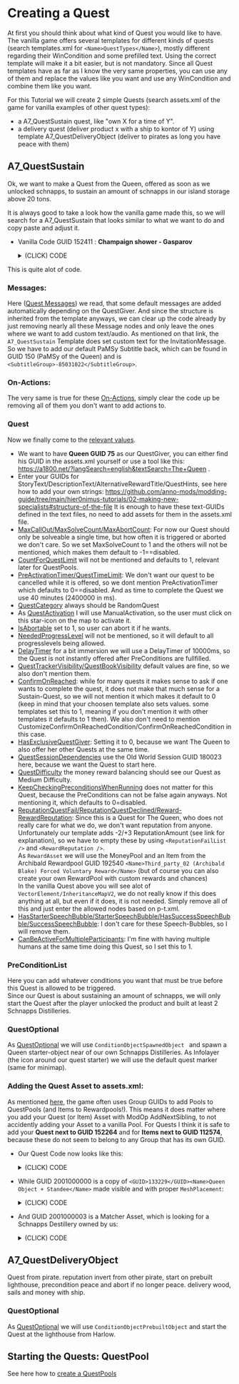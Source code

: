 # Creating a Quest

At first you should think about what kind of Quest you would like to have.  
The vanilla game offers several templates for different kinds of quests (search templates.xml for `<Name>QuestTypes</Name>`), mostly different regarding their WinCondition and some prefilled text. Using the correct template will make it a bit easier, but is not mandatory. Since all Quest templates have as far as I know the very same properties, you can use any of them and replace the values like you want and use any WinCondition and combine them like you want.

For this Tutorial we will create 2 simple Quests (search assets.xml of the game for vanilla examples of other quest types):
- a A7_QuestSustain quest, like "own X for a time of Y".
- a delivery quest (deliver product x with a ship to kontor of Y) using template A7_QuestDeliveryObject (deliver to pirates as long you have peace with them)

## A7_QuestSustain
Ok, we want to make a Quest from the Queen, offered as soon as we unlocked schnapps, to sustain an amount of schnapps in our island storage above 20 tons.


It is always good to take a look how the vanilla game made this, so we will search for a A7_QuestSustain that looks similar to what we want to do and copy paste and adjust it.  

- Vanilla Code GUID 152411 : **Champaign shower - Gasparov**
  <details>
  <summary>(CLICK) CODE</summary>  
  
  ```xml
  <Asset>
    <Template>A7_QuestSustain</Template>
    <Values>
      <Standard>
        <GUID>152411</GUID>
        <Name>Champaign shower - Gasparov</Name>
      </Standard>
      <Quest>
        <StarterMessage>
          <Notification>
            <IsBaseAutoCreateAsset>1</IsBaseAutoCreateAsset>
            <Values>
              <CharacterNotification />
              <BaseNotification />
              <NotificationSubtitle />
            </Values>
          </Notification>
        </StarterMessage>
        <SuccessMessage>
          <Notification>
            <IsBaseAutoCreateAsset>1</IsBaseAutoCreateAsset>
            <Values>
              <CharacterNotification />
              <BaseNotification />
              <NotificationSubtitle />
            </Values>
          </Notification>
        </SuccessMessage>
        <FailureMessage>
          <Notification>
            <IsBaseAutoCreateAsset>1</IsBaseAutoCreateAsset>
            <Values>
              <CharacterNotification />
              <BaseNotification />
              <NotificationSubtitle />
            </Values>
          </Notification>
        </FailureMessage>
        <SelectionReminderMessage>
          <Notification>
            <IsBaseAutoCreateAsset>1</IsBaseAutoCreateAsset>
            <Values>
              <CharacterNotification />
              <BaseNotification />
              <NotificationSubtitle />
            </Values>
          </Notification>
        </SelectionReminderMessage>
        <AbortedManuallyMessage>
          <Notification>
            <IsBaseAutoCreateAsset>1</IsBaseAutoCreateAsset>
            <Values>
              <CharacterNotification />
              <BaseNotification />
              <NotificationSubtitle />
            </Values>
          </Notification>
        </AbortedManuallyMessage>
        <AbortedAutomaticallyMessage>
          <Notification>
            <IsBaseAutoCreateAsset>1</IsBaseAutoCreateAsset>
            <Values>
              <CharacterNotification />
              <BaseNotification />
              <NotificationSubtitle />
            </Values>
          </Notification>
        </AbortedAutomaticallyMessage>
        <InvitationMessage>
          <Notification>
            <IsBaseAutoCreateAsset>1</IsBaseAutoCreateAsset>
            <Values>
              <CharacterNotification />
              <BaseNotification>
                <NotificationText>3554</NotificationText>
              </BaseNotification>
              <NotificationSubtitle>
                <SubtitleGroup>-590493010</SubtitleGroup>
              </NotificationSubtitle>
            </Values>
          </Notification>
        </InvitationMessage>
        <EscortShipSelectedMessage>
          <Notification>
            <IsBaseAutoCreateAsset>1</IsBaseAutoCreateAsset>
            <Values>
              <CharacterNotification />
              <BaseNotification />
              <NotificationSubtitle />
            </Values>
          </Notification>
        </EscortShipSelectedMessage>
        <ReminderMessage>
          <Notification>
            <IsBaseAutoCreateAsset>1</IsBaseAutoCreateAsset>
            <Values>
              <CharacterNotification />
              <BaseNotification />
              <NotificationSubtitle />
            </Values>
          </Notification>
        </ReminderMessage>
        <ResolveConfirmationMessage>
          <Notification>
            <IsBaseAutoCreateAsset>1</IsBaseAutoCreateAsset>
            <Values>
              <CharacterNotification />
              <BaseNotification />
              <NotificationSubtitle />
            </Values>
          </Notification>
        </ResolveConfirmationMessage>
        <InvitationSmugglerQuestMessage>
          <Notification>
            <IsBaseAutoCreateAsset>1</IsBaseAutoCreateAsset>
            <Values>
              <CharacterNotification />
              <BaseNotification />
              <NotificationSubtitle />
            </Values>
          </Notification>
        </InvitationSmugglerQuestMessage>
        <SmugglerQuestTradingStationReached>
          <Notification>
            <IsBaseAutoCreateAsset>1</IsBaseAutoCreateAsset>
            <Values>
              <CharacterNotification />
              <BaseNotification />
              <NotificationSubtitle />
            </Values>
          </Notification>
        </SmugglerQuestTradingStationReached>
        <StartInvitationGiveItemMessage>
          <Notification>
            <IsBaseAutoCreateAsset>1</IsBaseAutoCreateAsset>
            <Values>
              <CharacterNotification />
              <BaseNotification />
              <NotificationSubtitle />
            </Values>
          </Notification>
        </StartInvitationGiveItemMessage>
        <StartFollowShipMessage>
          <Notification>
            <IsBaseAutoCreateAsset>1</IsBaseAutoCreateAsset>
            <Values>
              <CharacterNotification />
              <BaseNotification />
              <NotificationSubtitle />
            </Values>
          </Notification>
        </StartFollowShipMessage>
        <OnQuestStart>
          <IsBaseAutoCreateAsset>1</IsBaseAutoCreateAsset>
          <Values>
            <ActionList />
          </Values>
        </OnQuestStart>
        <OnQuestDeclined>
          <IsBaseAutoCreateAsset>1</IsBaseAutoCreateAsset>
          <Values>
            <ActionList />
          </Values>
        </OnQuestDeclined>
        <OnQuestActive>
          <IsBaseAutoCreateAsset>1</IsBaseAutoCreateAsset>
          <Values>
            <ActionList />
          </Values>
        </OnQuestActive>
        <OnQuestAborted>
          <IsBaseAutoCreateAsset>1</IsBaseAutoCreateAsset>
          <Values>
            <ActionList />
          </Values>
        </OnQuestAborted>
        <OnQuestTimedOut>
          <IsBaseAutoCreateAsset>1</IsBaseAutoCreateAsset>
          <Values>
            <ActionList />
          </Values>
        </OnQuestTimedOut>
        <OnActiveQuestTimedOut>
          <IsBaseAutoCreateAsset>1</IsBaseAutoCreateAsset>
          <Values>
            <ActionList />
          </Values>
        </OnActiveQuestTimedOut>
        <OnQuestFailed>
          <IsBaseAutoCreateAsset>1</IsBaseAutoCreateAsset>
          <Values>
            <ActionList />
          </Values>
        </OnQuestFailed>
        <OnQuestDiscarded>
          <IsBaseAutoCreateAsset>1</IsBaseAutoCreateAsset>
          <Values>
            <ActionList />
          </Values>
        </OnQuestDiscarded>
        <OnQuestSucceeded>
          <IsBaseAutoCreateAsset>1</IsBaseAutoCreateAsset>
          <Values>
            <ActionList />
          </Values>
        </OnQuestSucceeded>
        <OnQuestEnd>
          <IsBaseAutoCreateAsset>1</IsBaseAutoCreateAsset>
          <Values>
            <ActionList />
          </Values>
        </OnQuestEnd>
        <OnPhotographySuccessNewspaperAction>
          <IsBaseAutoCreateAsset>1</IsBaseAutoCreateAsset>
          <Values>
            <Action />
            <ActionForceNewspaper />
          </Values>
        </OnPhotographySuccessNewspaperAction>
        <QuestGiver>83</QuestGiver>
        <StoryText>18198</StoryText>
        <QuestActivation>ConfirmationDialog</QuestActivation>
        <NeededProgressLevel>LateMidGame;LateGame;EndGame</NeededProgressLevel>
        <DelayTimer>1200000</DelayTimer>
        <ConfirmOnReachedCondition>
          <IsBaseAutoCreateAsset>1</IsBaseAutoCreateAsset>
          <Values>
            <ConditionQuestResolveConfirmation />
            <Condition />
            <ConditionQuestObjective />
          </Values>
        </ConfirmOnReachedCondition>
        <ReputationQuestFail>
          <ReputationFailList>
            <Item>
              <VectorElement>
                <InheritedIndex>0</InheritedIndex>
                <InheritanceMapV2>
                  <Entry>
                    <TemplateName>A7_QuestEscortObject</TemplateName>
                    <Index>0</Index>
                  </Entry>
                  <Entry>
                    <TemplateName>A7_QuestPickupObject</TemplateName>
                    <Index>0</Index>
                  </Entry>
                  <Entry>
                    <TemplateName>A7_QuestSustain</TemplateName>
                    <Index>0</Index>
                  </Entry>
                </InheritanceMapV2>
              </VectorElement>
              <ReputationParticipant>Second_ai_06_Gasparov</ReputationParticipant>
              <ReputationAmount>-4</ReputationAmount>
            </Item>
          </ReputationFailList>
        </ReputationQuestFail>
        <ReputationQuestDeclined>
          <ReputationDeclinedList>
            <Item>
              <ReputationParticipant>Second_ai_06_Gasparov</ReputationParticipant>
              <ReputationAmount>-3</ReputationAmount>
            </Item>
          </ReputationDeclinedList>
        </ReputationQuestDeclined>
        <StarterSpeechBubble>
          <IsBaseAutoCreateAsset>1</IsBaseAutoCreateAsset>
          <Values>
            <Condition />
            <ConditionTutorialInteraction>
              <HintText>18222</HintText>
              <ObjectFilter>
                <IsBaseAutoCreateAsset>1</IsBaseAutoCreateAsset>
                <Values>
                  <ObjectFilter>
                    <ObjectGUID>102582</ObjectGUID>
                  </ObjectFilter>
                </Values>
              </ObjectFilter>
              <UseSpecificPortrait>1</UseSpecificPortrait>
              <SpecificPortraitProfile>83</SpecificPortraitProfile>
            </ConditionTutorialInteraction>
          </Values>
        </StarterSpeechBubble>
        <SuccessSpeechBubble>
          <IsBaseAutoCreateAsset>1</IsBaseAutoCreateAsset>
          <Values>
            <Condition />
            <ConditionTutorialInteraction />
          </Values>
        </SuccessSpeechBubble>
      </Quest>
      <PreConditionList>
        <Condition>
          <IsBaseAutoCreateAsset>1</IsBaseAutoCreateAsset>
          <Values>
            <Condition />
            <ConditionAlwaysTrue />
          </Values>
        </Condition>
        <SubConditions>
          <Item>
            <SubCondition>
              <Template>PreConditionList</Template>
              <Values>
                <PreConditionList>
                  <Condition>
                    <Values>
                      <Condition />
                      <ConditionPlayerCounter>
                        <PlayerCounter>PopulationByLevel</PlayerCounter>
                        <CounterAmount>1</CounterAmount>
                        <Context>15000004</Context>
                      </ConditionPlayerCounter>
                    </Values>
                    <Template>ConditionPlayerCounter</Template>
                  </Condition>
                </PreConditionList>
              </Values>
            </SubCondition>
          </Item>
          <Item>
            <SubCondition>
              <Template>PreConditionList</Template>
              <Values>
                <PreConditionList>
                  <Condition>
                    <Template>ConditionPlayerCounter</Template>
                    <Values>
                      <Condition />
                      <ConditionPlayerCounter>
                        <PlayerCounter>GoodsInStock</PlayerCounter>
                        <Context>120016</Context>
                        <ComparisonOp>AtMost</ComparisonOp>
                        <CounterAmount>5</CounterAmount>
                      </ConditionPlayerCounter>
                    </Values>
                  </Condition>
                </PreConditionList>
              </Values>
            </SubCondition>
          </Item>
        </SubConditions>
      </PreConditionList>
      <Text>
        <LocaText>
          <English>
            <Text>Champagne Socialist</Text>
            <Status>Exported</Status>
          </English>
        </LocaText>
        <LineID>28888</LineID>
      </Text>
      <Reward>
        <RewardAssets>
          <Item>
            <VectorElement>
              <InheritanceMapV2>
                <Entry>
                  <TemplateName>A7_QuestPickupObject</TemplateName>
                  <Index>0</Index>
                </Entry>
              </InheritanceMapV2>
            </VectorElement>
            <Reward>150038</Reward>
            <Amount>3</Amount>
          </Item>
        </RewardAssets>
        <RewardReputation>
          <Item>
            <VectorElement>
              <InheritedIndex>0</InheritedIndex>
              <InheritanceMapV2>
                <Entry>
                  <TemplateName>A7_QuestEscortObject</TemplateName>
                  <Index>0</Index>
                </Entry>
                <Entry>
                  <TemplateName>A7_QuestPickupObject</TemplateName>
                  <Index>0</Index>
                </Entry>
                <Entry>
                  <TemplateName>A7_QuestSustain</TemplateName>
                  <Index>0</Index>
                </Entry>
              </InheritanceMapV2>
            </VectorElement>
            <ReputationParticipant>Second_ai_06_Gasparov</ReputationParticipant>
            <ReputationAmount>5</ReputationAmount>
          </Item>
        </RewardReputation>
      </Reward>
      <Objectives>
        <WinConditions>
          <Item>
            <Objective>
              <Template>SustainObjective</Template>
              <Values>
                <ConditionQuestObjective />
                <ConditionPlayerCounter>
                  <PlayerCounter>PopulationSatisfactionByGood</PlayerCounter>
                  <Context>120016</Context>
                  <CounterAmount>15</CounterAmount>
                </ConditionPlayerCounter>
                <ConditionQuestSustain>
                  <SustainTime>300000</SustainTime>
                </ConditionQuestSustain>
                <ConditionPropsExecutionPlaceSettings>
                  <ExecutionPlaceConfirmOnReached>0</ExecutionPlaceConfirmOnReached>
                </ConditionPropsExecutionPlaceSettings>
              </Values>
            </Objective>
          </Item>
        </WinConditions>
      </Objectives>
      <QuestOptional>
        <HasStarterObject>Specific</HasStarterObject>
        <StarterObject>
          <IsBaseAutoCreateAsset>1</IsBaseAutoCreateAsset>
          <Values>
            <Condition />
            <ConditionStarterObject>
              <StarterObjectObject>
                <Template>ConditionObjectSpawnedObject</Template>
                <Values>
                  <ConditionObjectSpawnedObject>
                    <ExecutionObject>102582</ExecutionObject>
                    <ObjectSpawnArea>
                      <IsBaseAutoCreateAsset>1</IsBaseAutoCreateAsset>
                      <Values>
                        <SpawnArea>
                          <SpawnContext>PlayerKontor</SpawnContext>
                          <DistanceToContext>30</DistanceToContext>
                        </SpawnArea>
                      </Values>
                    </ObjectSpawnArea>
                    <DoSetVisualObjectOwner>1</DoSetVisualObjectOwner>
                    <VisualObjectOwner>Second_ai_06_Gasparov</VisualObjectOwner>
                  </ConditionObjectSpawnedObject>
                  <ConditionScanner />
                  <ConditionObjectiveSignsAndFeedback>
                    <Infolayer>500173</Infolayer>
                  </ConditionObjectiveSignsAndFeedback>
                </Values>
              </StarterObjectObject>
            </ConditionStarterObject>
            <ConditionQuestObjective />
            <ConditionPropsSessionSettings />
          </Values>
        </StarterObject>
      </QuestOptional>
    </Values>
  </Asset>
  ```
  </details>

This is quite alot of code. 
### Messages:
Here ([Quest Messages](./0-Properties-Quest-QuestPool.md#startermessagesuccessmessage-)) we read, that some default messages are added automatically depending on the QuestGiver. And since the structure is inherited from the template anyways, we can clear up the code already by just removing nearly all these Message nodes and only leave the ones where we want to add custom text/audio. As mentioned on that link, the `A7_QuestSustain` Template does set custom text for the InvitationMessage. So we have to add our default PaMSy Subtitle back, which can be found in GUID 150 (PaMSy of the Queen) and is `<SubtitleGroup>-85031022</SubtitleGroup>`.  

### On-Actions:
The very same is true for these [On-Actions](./0-Properties-Quest-QuestPool.md#onqueststartonquestdeclined), simply clear the code up be removing all of them you don't want to add actions to.

### Quest
Now we finally come to the [relevant values](./0-Properties-Quest-QuestPool.md#questgiver).  
- We want to have **Queen GUID 75** as our QuestGiver, you can either find his GUID in the assets.xml yourself or use a tool like this: https://a1800.net/?langSearch=english&textSearch=The+Queen .  
- Enter your GUIDs for StoryText/DescriptionText/AlternativeRewardTitle/QuestHints, see here how to add your own strings: https://github.com/anno-mods/modding-guide/tree/main/hier0nimus-tutorials/02-making-new-specialists#structure-of-the-file
It is enough to have these text-GUIDs defined in the text files, no need to add assets for them in the assets.xml file.
- [MaxCallOut/MaxSolveCount/MaxAbortCount](./0-Properties-Quest-QuestPool.md#maxcalloutmaxsolvecountmaxabortcount): For now our Quest should only be solveable a single time, but how often it is triggered or aborted we don't care. So we set MaxSolveCount to 1 and the others will not be mentioned, which makes them default to -1==disabled.
- [CountForQuestLimit](./0-Properties-Quest-QuestPool.md#countforquestlimit) will not be mentioned and defaults to 1, relevant later for QuestPools.
- [PreActivationTimer/QuestTimeLimit](./0-Properties-Quest-QuestPool.md#preactivationtimerquesttimelimit): We don't want our quest to be cancelled while it is offered, so we dont mention PreActivationTimer which defaults to 0==disabled. And as time to complete the Quest we use 40 minutes (2400000 in ms).
- [QuestCategory](./0-Properties-Quest-QuestPool.md#questcategory) always should be RandomQuest
- As [QuestActivation](./0-Properties-Quest-QuestPool.md#questactivation) I will use ManualActivation, so the user must click on this star-icon on the map to activate it.
- [IsAbortable](./0-Properties-Quest-QuestPool.md#isabortable) set to 1, so user can abort it if he wants.
- [NeededProgressLevel](./0-Properties-Quest-QuestPool.md#neededprogresslevel) will not be mentioned, so it will default to all progresslevels being allowed.
- [DelayTimer](./0-Properties-Quest-QuestPool.md#latencytimerdelaytimer) for a bit immersion we will use a DelayTimer of 10000ms, so the Quest is not instantly offered after PreConditions are fullfilled.
- [QuestTrackerVisibility/QuestBookVisibility](./0-Properties-Quest-QuestPool.md#questtrackervisibilityquestbookvisibility) default values are fine, so we also don't mention them.
- [ConfirmOnReached](./0-Properties-Quest-QuestPool.md#confirmonreachedcustomizeconfirmonreachedconditionconfirmonreachedcondition): while for many quests it makes sense to ask if one wants to complete the quest, it does not make that much sense for a Sustain-Quest, so we will not mention it which makes it default to 0 (keep in mind that your choosen template also sets values. some templates set this to 1, meaning if you don't mention it with other templates it defaults to 1 then). We also don't need to mention CustomizeConfirmOnReachedCondition/ConfirmOnReachedCondition in this case.
- [HasExclusiveQuestGiver](./0-Properties-Quest-QuestPool.md#hasexclusivequestgiver): Setting it to 0, because we want The Queen to also offer her other Quests at the same time.
- [QuestSessionDependencies](./0-Properties-Quest-QuestPool.md#questsessiondependenciesquestblockedsessions) use the Old World Session GUID 180023 here, because we want the Quest to start here.
- [QuestDifficulty](./0-Properties-Quest-QuestPool.md#questdifficulty) the money reward balancing should see our Quest as Medium Difficulty.
- [KeepCheckingPreconditionsWhenRunning](./0-Properties-Quest-QuestPool.md#keepcheckingpreconditionswhenrunning) does not matter for this Quest, because the PreConditions can not be false again anyways. Not mentioning it, which defaults to 0=disabled.
- [ReputationQuestFail/ReputationQuestDeclined/Reward-RewardReputation](./0-Properties-Quest-QuestPool.md#reputationquestfailreputationquestdeclinedreward-rewardreputation): Since this is a Quest for The Queen, who does not really care for what we do, we don't want reputation from anyone. Unfortunately our template adds -2/+3 ReputationAmount (see link for explanation), so we have to empty these by using `<ReputationFailList />` and `<RewardReputation />`.  
As `RewardAsset` we will use the MoneyPool and an Item from the Archibald Rewardpool GUID 192540 `<Name>Third_party_02 (Archibald Blake) Forced Voluntary Reward</Name>` (but of course you can also create your own RewardPool with custom rewards and chances)  
In the vanilla Quest above you will see alot of `VectorElement/InheritanceMapV2`, we do not really know if this does anything at all, but even if it does, it is not needed. Simply remove all of this and just enter the allowed nodes based on p-t.xml. 
- [HasStarterSpeechBubble/StarterSpeechBubble/HasSuccessSpeechBubble/SuccessSpeechBubble](./0-Properties-Quest-QuestPool.md#hasstarterspeechbubblestarterspeechbubblehassuccessspeechbubblesuccessspeechbubble): I don't care for these Speech-Bubbles, so I will remove them.
- [CanBeActiveForMultipleParticipants](./0-Properties-Quest-QuestPool.md#canbeactiveformultipleparticipants): I'm fine with having multiple humans at the same time doing this Quest, so I set this to 1.

### PreConditionList
Here you can add whatever conditions you want that must be true before this Quest is allowed to be triggered.  
Since our Quest is about sustaining an amount of schnapps, we will only start the Quest after the player unlocked the product and built at least 2 Schnapps Distilleries.  

### QuestOptional
As [QuestOptional](./0-Properties-Quest-QuestPool.md#questoptional) we will use `ConditionObjectSpawnedObject ` and spawn a Queen starter-object near of our own Schnapps Distilleries. As Infolayer (the icon around our quest starter) we will use the default quest marker (same for minimap).

### Adding the Quest Asset to assets.xml:
As mentioned [here](./0-Properties-Quest-QuestPool.md#questsgroupssubpools), the game often uses Group GUIDs to add Pools to QuestPools (and Items to Rewardpools!). This means it does matter where you add your Quest (or Item) Asset with ModOp AddNextSibling, to not accidently adding your Asset to a vanilla Pool. For Quests I think it is safe to add your **Quest next to GUID 152264** and for **Items next to GUID 112574**, because these do not seem to belong to any Group that has its own GUID.  
- Our Quest Code now looks like this:
  <details>
  <summary>(CLICK) CODE</summary>  
  
  ```xml
  <ModOp Type="addNextSibling" GUID="152264">
    <Asset>
      <Template>A7_QuestSustain</Template>
      <Values>
        <Standard>
          <GUID>2001000001</GUID>
          <Name>Sustain Beer - Queen</Name>
        </Standard>
        <Quest>
          <InvitationMessage>
            <Notification>
              <IsBaseAutoCreateAsset>1</IsBaseAutoCreateAsset>
              <Values>
                <NotificationSubtitle>
                  <SubtitleGroup>-85031022</SubtitleGroup>
                </NotificationSubtitle>
              </Values>
            </Notification>
          </InvitationMessage>
          <QuestGiver>75</QuestGiver>
          <StoryText>18198</StoryText>
          <MaxSolveCount>1</MaxSolveCount>
          <QuestTimeLimit>2400000</QuestTimeLimit>
          <QuestCategory>RandomQuest</QuestCategory>
          <QuestActivation>ManualActivation</QuestActivation>
          <IsAbortable>1</IsAbortable>
          <DelayTimer>10000</DelayTimer>
          <HasExclusiveQuestGiver>0</HasExclusiveQuestGiver>
          <QuestDifficulty>Medium</QuestDifficulty>
          <QuestSessionDependencies>
            <Item>
              <SessionOrRegion>180023</SessionOrRegion>
            </Item>
          </QuestSessionDependencies>
          <CanBeActiveForMultipleParticipants>1</CanBeActiveForMultipleParticipants>
          <ReputationQuestFail>
            <ReputationFailList />
          </ReputationQuestFail>
        </Quest>
        <PreConditionList>
          <Condition>
            <Template>ConditionUnlocked</Template>
            <Values>
              <Condition />
              <ConditionUnlocked>
                <UnlockNeeded>1010216</UnlockNeeded>
              </ConditionUnlocked>
              <ConditionPropsNegatable />
            </Values>
          </Condition>
          <SubConditions>
            <Item>
              <SubCondition>
                <Template>PreConditionList</Template>
                <Values>
                  <PreConditionList>
                    <Condition>
                      <Template>ConditionPlayerCounter</Template>
                      <Values>
                        <Condition />
                        <ConditionPlayerCounter>
                          <PlayerCounter>ObjectBuilt</PlayerCounter>
                          <Context>1010294</Context>
                          <ComparisonOp>AtLeast</ComparisonOp>
                          <CounterAmount>2</CounterAmount>
                        </ConditionPlayerCounter>
                      </Values>
                    </Condition>
                  </PreConditionList>
                </Values>
              </SubCondition>
            </Item>
          </SubConditions>
        </PreConditionList>
        <Reward>
          <RewardAssets>
            <Item>
              <Reward>150038</Reward>
              <Amount>1</Amount>
            </Item>
            <Item>
              <Reward>192540</Reward>
              <Amount>1</Amount>
            </Item>
          </RewardAssets>
          <RewardReputation />
          <GenerateIgnoreUnlocks>1</GenerateIgnoreUnlocks>
        </Reward>
        <Objectives>
          <WinConditions>
            <Item>
              <Objective>
                <Template>SustainObjective</Template>
                <Values>
                  <ConditionQuestObjective />
                  <ConditionPlayerCounter>
                    <PlayerCounter>GoodsInStock</PlayerCounter>
                    <Context>1010216</Context>
                    <CounterAmount>20</CounterAmount>
                  </ConditionPlayerCounter>
                  <ConditionQuestSustain>
                    <SustainTime>30000</SustainTime>
                  </ConditionQuestSustain>
                  <ConditionPropsExecutionPlaceSettings>
                    <ExecutionPlaceConfirmOnReached>0</ExecutionPlaceConfirmOnReached>
                  </ConditionPropsExecutionPlaceSettings>
                </Values>
              </Objective>
            </Item>
          </WinConditions>
        </Objectives>
        <QuestOptional>
          <HasStarterObject>Specific</HasStarterObject>
          <StarterObject>
            <IsBaseAutoCreateAsset>1</IsBaseAutoCreateAsset>
            <Values>
              <Condition />
              <ConditionStarterObject>
                <StarterObjectObject>
                  <Template>ConditionObjectSpawnedObject</Template>
                  <Values>
                    <ConditionObjectSpawnedObject>
                      <ExecutionObject>2001000000</ExecutionObject>
                      <ObjectSpawnArea>
                        <IsBaseAutoCreateAsset>1</IsBaseAutoCreateAsset>
                        <Values>
                          <SpawnArea>
                            <SpawnContext>Object</SpawnContext>
                            <MatcherGUID>2001000003</MatcherGUID>
                            <DistanceToContext>3</DistanceToContext>
                          </SpawnArea>
                        </Values>
                      </ObjectSpawnArea>
                      <DoSetVisualObjectOwner>1</DoSetVisualObjectOwner>
                      <VisualObjectOwner>Third_party_01_Queen</VisualObjectOwner>
                    </ConditionObjectSpawnedObject>
                    <ConditionScanner />
                    <ConditionObjectiveSignsAndFeedback />
                  </Values>
                </StarterObjectObject>
              </ConditionStarterObject>
              <ConditionQuestObjective />
              <ConditionPropsSessionSettings />
            </Values>
          </StarterObject>
        </QuestOptional>
      </Values>
    </Asset>
  </ModOp>
  ```
  </details>
- While GUID 2001000000 is a copy of `<GUID>133229</GUID><Name>Queen Object + Standee</Name>` made visible and with proper `MeshPlacement`:
  <details>
  <summary>(CLICK) CODE</summary>  
  
  ```xml
  <ModOp Type="addNextSibling" GUID="133229">
    <Asset>
      <BaseAssetGUID>133229</BaseAssetGUID>
      <Values>
        <Standard>
          <GUID>2001000000</GUID>
          <Name>Queen Quest Starter</Name>
        </Standard>
        <Mesh>
          <MeshPlacement>Default</MeshPlacement>
          <InitialVisibility>1</InitialVisibility>
        </Mesh>
      </Values>
    </Asset>
  </ModOp>
  ```
  </details>
- And GUID 2001000003 is a Matcher Asset, which is looking for a Schnapps Destillery owned by us:
  <details>
  <summary>(CLICK) CODE</summary>  
  
  ```xml
  <ModOp Type="addNextSibling" GUID="150725">
    <Asset>
      <Template>Matcher</Template>
      <Values>
        <Standard>
          <GUID>2001000003</GUID>
          <Name>Schnapps Destillery Processing</Name>
        </Standard>
        <Matcher>
          <Criterion>
            <IsBaseAutoCreateAsset>1</IsBaseAutoCreateAsset>
            <Values>
              <MatcherCriterion />
              <MatcherCriterionAnd>
                <CriterionOperandListAnd>
                  <Item>
                    <CriterionOperand>
                      <Template>MatcherCriterionGUID</Template>
                      <Values>
                        <MatcherCriterion />
                        <MatcherCriterionGUID>
                          <ObjectMatched>1010294</ObjectMatched>
                        </MatcherCriterionGUID>
                      </Values>
                    </CriterionOperand>
                  </Item>
                  <Item>
                    <CriterionOperand>
                      <Template>MatcherCriterionOwner</Template>
                      <Values>
                        <MatcherCriterion />
                        <MatcherCriterionOwner>
                          <UseProcessingParticipant>1</UseProcessingParticipant>
                        </MatcherCriterionOwner>
                      </Values>
                    </CriterionOperand>
                  </Item>
                </CriterionOperandListAnd>
              </MatcherCriterionAnd>
            </Values>
          </Criterion>
        </Matcher>
      </Values>
    </Asset>
  </ModOp>
  ```
  </details>



## A7_QuestDeliveryObject
Quest from pirate. reputation invert from other pirate, start on prebuilt lighthouse, precondition peace and abort if no longer peace. delivery wood, sails and money with ship.

### QuestOptional
As [QuestOptional](./0-Properties-Quest-QuestPool.md#questoptional) we will use `ConditionObjectPrebuiltObject` and start the Quest at the lighthouse from Harlow. 


## Starting the Quests: QuestPool
See here how to [create a QuestPools](./Creating%20QuestPools.md)
